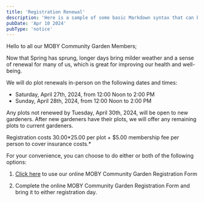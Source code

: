 ```yaml
---
title: 'Registration Renewal'
description: 'Here is a sample of some basic Markdown syntax that can be used when writing Markdown content in Astro.'
pubDate: 'Apr 10 2024'
pubType: 'notice'
---
```


Hello to all our MOBY Community Garden Members;

Now that Spring has sprung, longer days bring milder weather and a sense of renewal for many of us, which is great for improving our health and well-being.

We will do plot renewals in-person on the following dates and times:
- Saturday, April 27th, 2024, from 12:00 Noon to 2:00 PM
- Sunday, April 28th, 2024, from 12:00 Noon to 2:00 PM

Any plots not renewed by Tuesday, April 30th, 2024, will be open to new gardeners. 
After new gardeners have their plots, we will offer any remaining plots to current gardeners.

Registration costs $30.00 *$25.00 per plot + $5.00 membership fee per person to cover insurance costs.*

For your convenience, you can choose to do either or both of the following options:
1. [Click here](https://forms.gle/bKQQRgqvwuaUkhDB8) to use our online MOBY Community Garden Registration Form

2. Complete the online MOBY Community Garden Registration Form and bring it to either registration day.





